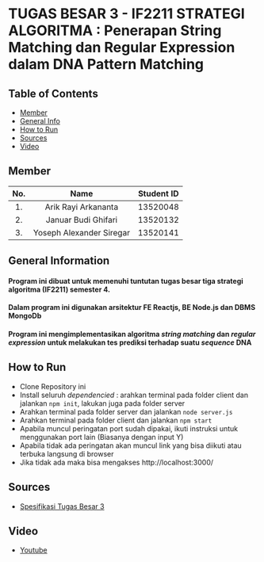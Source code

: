 # TUGAS BESAR 3 - IF2211 STRATEGI ALGORITMA : Penerapan String Matching dan Regular Expression dalam DNA Pattern Matching

## Table of Contents
* [Member](#member)
* [General Info](#general-information)
* [How to Run](#how-to-run)
* [Sources](#sources)
* [Video](#video)

## Member
| No. | Name | Student ID |
| :---: | :---: | :---: |
| 1. | Arik Rayi Arkananta | 13520048 |
| 2. | Januar Budi Ghifari | 13520132 | 
| 3. | Yoseph Alexander Siregar | 13520141 |

## General Information
#### Program ini dibuat untuk memenuhi tuntutan tugas besar tiga strategi algoritma (IF2211) semester 4.
#### Dalam program ini digunakan arsitektur FE Reactjs, BE Node.js dan DBMS MongoDb
#### Program ini mengimplementasikan algoritma _string_ _matching_ dan _regular_ _expression_ untuk melakukan tes prediksi terhadap suatu _sequence_ DNA 

## How to Run
- Clone Repository ini
- Install seluruh _dependencied_ : arahkan terminal pada folder client dan jalankan `npm init`, lakukan juga pada folder server
- Arahkan terminal pada folder server dan jalankan `node server.js`
- Arahkan terminal pada folder client dan jalankan `npm start`
- Apabila muncul peringatan port sudah dipakai, ikuti instruksi untuk menggunakan port lain (Biasanya dengan input Y)
- Apabila tidak ada peringatan akan muncul link yang bisa diikuti atau terbuka langsung di browser
- Jika tidak ada maka bisa mengakses http://localhost:3000/

## Sources
- [Spesifikasi Tugas Besar 3](https://informatika.stei.itb.ac.id/~rinaldi.munir/Stmik/2021-2022/Tugas-Besar-3-IF2211-Strategi-Algoritma-2022.pdf)

## Video
- [Youtube](https://youtu.be/1wnq1liqbT4)
